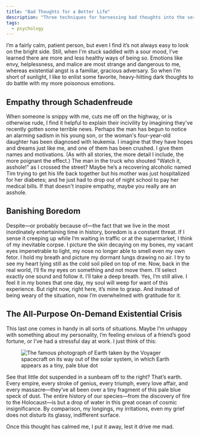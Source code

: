 ```yaml
---
title: "Bad Thoughts for a Better Life"
description: "Three techniques for harnessing bad thoughts into the service of better emotional hygiene"
tags:
  - psychology
---
```


I’m a fairly calm, patient person, but even I find it’s not always easy to look on the bright side. Still, when I'm stuck saddled with a sour mood, I’ve learned there are more and less healthy ways of being so. Emotions like envy, helplessness, and malice are most strange and dangerous to me, whereas existential angst is a familiar, gracious adversary. So when I’m short of sunlight, I like to enlist some favorite, heavy-hitting dark thoughts to do battle with my more poisonous emotions.

## Empathy through Schadenfreude

When someone is snippy with me, cuts me off on the highway, or is otherwise rude, I find it helpful to explain their incivility by imagining they've recently gotten some terrible news. Perhaps the man has begun to notice an alarming sadism in his young son, or the woman's four-year-old daughter has been diagnosed with leukemia. I imagine that they have hopes and dreams just like me, and one of them has been crushed. I give them names and motivations. (As with all stories, the more detail I include, the more poignant the effect.) The man in the truck who shouted "Watch it, asshole!" as I crossed the street? Maybe he’s a recovering alcoholic named Tim trying to get his life back together but his mother was just hospitalized for her diabetes; and he just had to drop out of night school to pay her medical bills. If that doesn't inspire empathy, maybe you really are an asshole.

## Banishing Boredom

Despite—or probably because of—the fact that we live in the most inordinately entertaining time in history, boredom is a constant threat. If I sense it creeping up while I’m waiting in traffic or at the supermarket, I think of my inevitable corpse. I picture the skin decaying on my bones, my vacant eyes impenetrable to light, my nose no longer able to smell even my own fetor. I hold my breath and picture my dormant lungs drawing no air. I try to see my heart lying still as the cold soil piled on top of me. Now, back in the real world, I’ll fix my eyes on something and not move them. I’ll select exactly one sound and follow it. I’ll take a deep breath. Yes, I’m still alive. I feel it in my bones that one day, my soul will weep for want of this experience. But right now, right here, it’s mine to grasp. And instead of being weary of the situation, now I’m overwhelmed with gratitude for it.

## The All-Purpose On-Demand Existential Crisis

This last one comes in handy in all sorts of situations. Maybe I’m unhappy with something about my personality, I’m feeling envious of a friend’s good fortune, or I’ve had a stressful day at work. I just think of this:

<figure>
<img src="http://cloud.stevegrossi.com/2012/05/pale_blue_dot.jpg" alt="The famous photograph of Earth taken by the Voyager spacecraft on its way out of the solar system, in which Earth appears as a tiny, pale blue dot">
</figure>

See that little dot suspended in a sunbeam off to the right? That’s earth. Every empire, every stroke of genius, every triumph, every love affair, and every massacre—they’ve all been over a tiny fragment of this pale blue speck of dust. The entire history of our species—from the discovery of fire to the Holocaust—is but a drop of water in this great ocean of cosmic insignificance. By comparison, my longings, my irritations, even my grief does not disturb its glassy, indifferent surface.

Once this thought has calmed me, I put it away, lest it drive me mad.